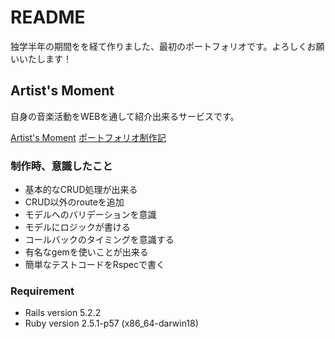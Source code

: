 # README

独学半年の期間をを経て作りました、最初のポートフォリオです。よろしくお願いいたします！


## Artist's Moment
自身の音楽活動をWEBを通して紹介出来るサービスです。

[Artist's Moment](https://ajk-portfolio1.herokuapp.com/)
[ポートフォリオ制作記](https://ajk-blog.com/programming/portfolio_1)

### 制作時、意識したこと
- 基本的なCRUD処理が出来る
- CRUD以外のrouteを追加
- モデルへのバリデーションを意識
- モデルにロジックが書ける
- コールバックのタイミングを意識する
- 有名なgemを使いことが出来る
- 簡単なテストコードをRspecで書く

### Requirement
* Rails version             5.2.2
* Ruby version              2.5.1-p57 (x86_64-darwin18)
